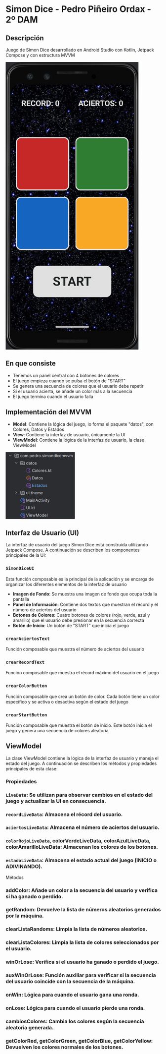 # Simon Dice - Pedro Piñeiro Ordax - 2º DAM

## Descripción
Juego de Simon Dice desarrollado en Android Studio con Kotlin, Jetpack Compose y con estructura MVVM

![muestraJuego.png](imgs/muestraJuego.png)

## En que consiste

* Tenemos un panel central con 4 botones de colores
* El juego empieza cuando se pulsa el botón de "START"
* Se genera una secuencia de colores que el usuario debe repetir
* Si el usuario acierta, se añade un color más a la secuencia
* El juego termina cuando el usuario falla

## Implementación del MVVM

* **Model**: Contiene la lógica del juego, lo forma el paquete "datos", con Colores, Datos y Estados
* **View**: Contiene la interfaz de usuario, únicamente la UI
* **ViewModel**: Contiene la lógica de la interfaz de usuario, la clase ViewModel

![estructuraMVVM.png](imgs/estructuraMVVM.png)

## Interfaz de Usuario (UI)

La interfaz de usuario del juego Simon Dice está construida utilizando Jetpack Compose. A continuación se describen los componentes principales de la UI:

### `SimonDiceUI`

Esta función composable es la principal de la aplicación y se encarga de organizar los diferentes elementos de la interfaz de usuario

- **Imagen de Fondo**: Se muestra una imagen de fondo que ocupa toda la pantalla
- **Panel de Información**: Contiene dos textos que muestran el récord y el número de aciertos del usuario
- **Botones de Colores**: Cuatro botones de colores (rojo, verde, azul y amarillo) que el usuario debe presionar en la secuencia correcta
- **Botón de Inicio**: Un botón de "START" que inicia el juego

### `crearAciertosText`

Función composable que muestra el número de aciertos del usuario

### `crearRecordText`

Función composable que muestra el récord máximo del usuario en el juego

### `crearColorButton`

Función composable que crea un botón de color. Cada botón tiene un color específico y se activa o desactiva según el estado del juego

### `crearStartButton`

Función composable que muestra el botón de inicio. Este botón inicia el juego y genera una secuencia de colores aleatoria


## ViewModel
La clase ViewModel contiene la lógica de la interfaz de usuario y maneja el estado del juego. A continuación se describen los métodos y propiedades principales de esta clase:
### Propiedades
### `LiveData`: Se utilizan para observar cambios en el estado del juego y actualizar la UI en consecuencia.
### `recordLiveData`: Almacena el récord del usuario.
### `aciertosLiveData`: Almacena el número de aciertos del usuario.
### `colorRojoLiveData`, colorVerdeLiveData, colorAzulLiveData, colorAmarilloLiveData: Almacenan los colores de los botones.
### `estadoLiveData`: Almacena el estado actual del juego (INICIO o ADIVINANDO).
Métodos
### addColor: Añade un color a la secuencia del usuario y verifica si ha ganado o perdido.
### getRandom: Devuelve la lista de números aleatorios generados por la máquina.
### clearListaRandoms: Limpia la lista de números aleatorios.
### clearListaColores: Limpia la lista de colores seleccionados por el usuario.
### winOrLose: Verifica si el usuario ha ganado o perdido el juego.
### auxWinOrLose: Función auxiliar para verificar si la secuencia del usuario coincide con la secuencia de la máquina.
### onWin: Lógica para cuando el usuario gana una ronda.
### onLose: Lógica para cuando el usuario pierde una ronda.
### cambiosColores: Cambia los colores según la secuencia aleatoria generada.
### getColorRed, getColorGreen, getColorBlue, getColorYellow: Devuelven los colores normales de los botones.